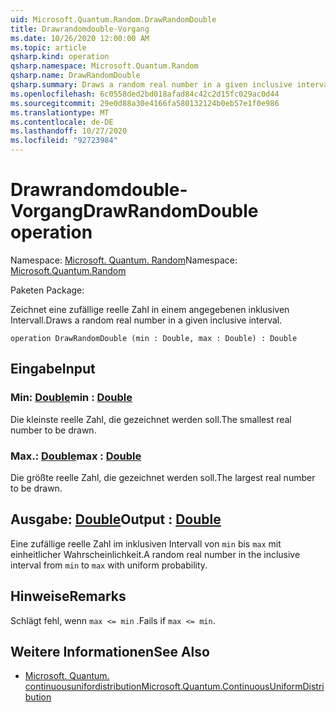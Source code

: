 ```yaml
---
uid: Microsoft.Quantum.Random.DrawRandomDouble
title: Drawrandomdouble-Vorgang
ms.date: 10/26/2020 12:00:00 AM
ms.topic: article
qsharp.kind: operation
qsharp.namespace: Microsoft.Quantum.Random
qsharp.name: DrawRandomDouble
qsharp.summary: Draws a random real number in a given inclusive interval.
ms.openlocfilehash: 6c0558ded2bd018afad84c42c2d15fc029ac0d44
ms.sourcegitcommit: 29e0d88a30e4166fa580132124b0eb57e1f0e986
ms.translationtype: MT
ms.contentlocale: de-DE
ms.lasthandoff: 10/27/2020
ms.locfileid: "92723984"
---
```

# <a name="drawrandomdouble-operation"></a><span data-ttu-id="3d282-102">Drawrandomdouble-Vorgang</span><span class="sxs-lookup"><span data-stu-id="3d282-102">DrawRandomDouble operation</span></span>

<span data-ttu-id="3d282-103">Namespace: [Microsoft. Quantum. Random](xref:Microsoft.Quantum.Random)</span><span class="sxs-lookup"><span data-stu-id="3d282-103">Namespace: [Microsoft.Quantum.Random](xref:Microsoft.Quantum.Random)</span></span>

<span data-ttu-id="3d282-104">Paketen [](https://nuget.org/packages/)</span><span class="sxs-lookup"><span data-stu-id="3d282-104">Package: [](https://nuget.org/packages/)</span></span>


<span data-ttu-id="3d282-105">Zeichnet eine zufällige reelle Zahl in einem angegebenen inklusiven Intervall.</span><span class="sxs-lookup"><span data-stu-id="3d282-105">Draws a random real number in a given inclusive interval.</span></span>

```qsharp
operation DrawRandomDouble (min : Double, max : Double) : Double
```


## <a name="input"></a><span data-ttu-id="3d282-106">Eingabe</span><span class="sxs-lookup"><span data-stu-id="3d282-106">Input</span></span>

### <a name="min--double"></a><span data-ttu-id="3d282-107">Min: [Double](xref:microsoft.quantum.lang-ref.double)</span><span class="sxs-lookup"><span data-stu-id="3d282-107">min : [Double](xref:microsoft.quantum.lang-ref.double)</span></span>

<span data-ttu-id="3d282-108">Die kleinste reelle Zahl, die gezeichnet werden soll.</span><span class="sxs-lookup"><span data-stu-id="3d282-108">The smallest real number to be drawn.</span></span>


### <a name="max--double"></a><span data-ttu-id="3d282-109">Max.: [Double](xref:microsoft.quantum.lang-ref.double)</span><span class="sxs-lookup"><span data-stu-id="3d282-109">max : [Double](xref:microsoft.quantum.lang-ref.double)</span></span>

<span data-ttu-id="3d282-110">Die größte reelle Zahl, die gezeichnet werden soll.</span><span class="sxs-lookup"><span data-stu-id="3d282-110">The largest real number to be drawn.</span></span>



## <a name="output--double"></a><span data-ttu-id="3d282-111">Ausgabe: [Double](xref:microsoft.quantum.lang-ref.double)</span><span class="sxs-lookup"><span data-stu-id="3d282-111">Output : [Double](xref:microsoft.quantum.lang-ref.double)</span></span>

<span data-ttu-id="3d282-112">Eine zufällige reelle Zahl im inklusiven Intervall von `min` bis `max` mit einheitlicher Wahrscheinlichkeit.</span><span class="sxs-lookup"><span data-stu-id="3d282-112">A random real number in the inclusive interval from `min` to `max` with uniform probability.</span></span>

## <a name="remarks"></a><span data-ttu-id="3d282-113">Hinweise</span><span class="sxs-lookup"><span data-stu-id="3d282-113">Remarks</span></span>

<span data-ttu-id="3d282-114">Schlägt fehl, wenn `max <= min` .</span><span class="sxs-lookup"><span data-stu-id="3d282-114">Fails if `max <= min`.</span></span>

## <a name="see-also"></a><span data-ttu-id="3d282-115">Weitere Informationen</span><span class="sxs-lookup"><span data-stu-id="3d282-115">See Also</span></span>

- [<span data-ttu-id="3d282-116">Microsoft. Quantum. continuousunifordistribution</span><span class="sxs-lookup"><span data-stu-id="3d282-116">Microsoft.Quantum.ContinuousUniformDistribution</span></span>](xref:Microsoft.Quantum.ContinuousUniformDistribution)